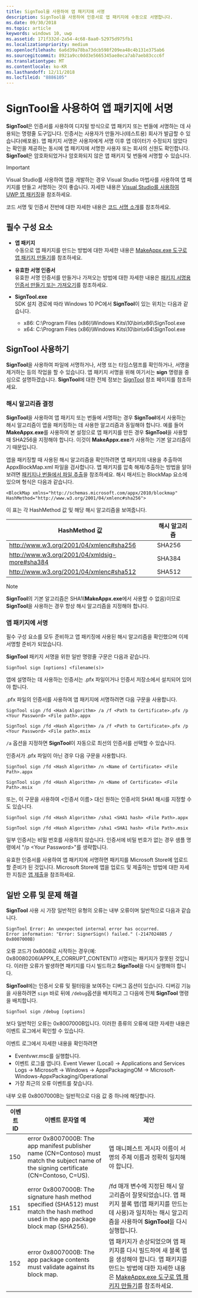 ```yaml
---
title: SignTool을 사용하여 앱 패키지에 서명
description: SignTool을 사용하여 인증서로 앱 패키지에 수동으로 서명합니다.
ms.date: 09/30/2018
ms.topic: article
keywords: windows 10, uwp
ms.assetid: 171f332d-2a54-4c68-8aa0-52975d975fb1
ms.localizationpriority: medium
ms.openlocfilehash: 6a6d39a78ba73dcb598f209ea48c4b131e375ab6
ms.sourcegitcommit: 8921a9cc0dd3e5665345ae8eca7ab7aeb83ccc6f
ms.translationtype: MT
ms.contentlocale: ko-KR
ms.lasthandoff: 12/11/2018
ms.locfileid: "8886105"
---
```

# <a name="sign-an-app-package-using-signtool"></a>SignTool을 사용하여 앱 패키지에 서명


**SignTool**은 인증서를 사용하여 디지털 방식으로 앱 패키지 또는 번들에 서명하는 데 사용되는 명령줄 도구입니다. 인증서는 사용자가 만들거나(테스트용) 회사가 발급할 수 있습니다(배포용). 앱 패키지 서명은 사용자에게 서명 이후 앱 데이터가 수정되지 않았다는 확인을 제공하는 동시에 앱 패키지에 서명한 사용자 또는 회사의 신원도 확인합니다. **SignTool**은 암호화되었거나 암호화되지 않은 앱 패키지 및 번들에 서명할 수 있습니다.

> [!IMPORTANT] 
> Visual Studio를 사용하여 앱을 개발하는 경우 Visual Studio 마법사를 사용하여 앱 패키지를 만들고 서명하는 것이 좋습니다. 자세한 내용은 [Visual Studio를 사용하여 UWP 앱 패키징](https://msdn.microsoft.com/windows/uwp/packaging/packaging-uwp-apps)을 참조하세요.

코드 서명 및 인증서 전반에 대한 자세한 내용은 [코드 서명 소개](https://msdn.microsoft.com/library/windows/desktop/aa380259.aspx#introduction_to_code_signing)를 참조하세요.

## <a name="prerequisites"></a>필수 구성 요소
- **앱 패키지**  
    수동으로 앱 패키지를 만드는 방법에 대한 자세한 내용은 [MakeAppx.exe 도구로 앱 패키지 만들기](https://msdn.microsoft.com/windows/uwp/packaging/create-app-package-with-makeappx-tool)를 참조하세요. 

- **유효한 서명 인증서**  
    유효한 서명 인증서를 만들거나 가져오는 방법에 대한 자세한 내용은 [패키지 서명용 인증서 만들기 또는 가져오기](https://msdn.microsoft.com/windows/uwp/packaging/create-certificate-package-signing)를 참조하세요.

- **SignTool.exe**  
    SDK 설치 경로에 따라 Windows 10 PC에서 **SignTool**이 있는 위치는 다음과 같습니다.
    - x86: C:\Program Files (x86)\Windows Kits\10\bin\x86\SignTool.exe
    - x64: C:\Program Files (x86)\Windows Kits\10\bin\x64\SignTool.exe

## <a name="using-signtool"></a>SignTool 사용하기

**SignTool**을 사용하여 파일에 서명하거나, 서명 또는 타임스탬프를 확인하거나, 서명을 제거하는 등의 작업을 할 수 있습니다. 앱 패키지 서명을 위해 여기서는 **sign** 명령을 중심으로 설명하겠습니다. **SignTool**에 대한 전체 정보는 [SignTool](https://msdn.microsoft.com/library/windows/desktop/aa387764.aspx) 참조 페이지를 참조하세요. 

### <a name="determine-the-hash-algorithm"></a>해시 알고리즘 결정
**SignTool**을 사용하여 앱 패키지 또는 번들에 서명하는 경우 **SignTool**에서 사용하는 해시 알고리즘이 앱을 패키징하는 데 사용한 알고리즘과 동일해야 합니다. 예를 들어 **MakeAppx.exe**를 사용하여 본 설정으로 앱 패키지를 만든 경우 **SignTool**을 사용할 때 SHA256을 지정해야 합니다. 이것이 **MakeAppx.exe**가 사용하는 기본 알고리즘이기 때문입니다.

앱을 패키징할 때 사용된 해시 알고리즘을 확인하려면 앱 패키지의 내용을 추출하여 AppxBlockMap.xml 파일을 검사합니다. 앱 패키지를 압축 해제/추출하는 방법을 알아보려면 [패키지나 번들에서 파일 추출](https://msdn.microsoft.com/windows/uwp/packaging/create-app-package-with-makeappx-tool#extract-files-from-a-package-or-bundle)을 참조하세요. 해시 매서드는 BlockMap 요소에 있으며 형식은 다음과 같습니다.
```
<BlockMap xmlns="http://schemas.microsoft.com/appx/2010/blockmap" 
HashMethod="http://www.w3.org/2001/04/xmlenc#sha256">
```

이 표는 각 HashMethod 값 및 해당 해시 알고리즘을 보여줍니다.


| HashMethod 값                              | 해시 알고리즘 |
|-----------------------------------------------|----------------|
| http://www.w3.org/2001/04/xmlenc#sha256       | SHA256         |
| http://www.w3.org/2001/04/xmldsig-more#sha384 | SHA384         |
| http://www.w3.org/2001/04/xmlenc#sha512       | SHA512         |

> [!NOTE]
> **SignTool**의 기본 알고리즘은 SHA1(**MakeAppx.exe**에서 사용할 수 없음)이므로 **SignTool**을 사용하는 경우 항상 해시 알고리즘을 지정해야 합니다.

### <a name="sign-the-app-package"></a>앱 패키지에 서명

필수 구성 요소를 모두 준비하고 앱 패키징에 사용된 해시 알고리즘을 확인했으며 이제 서명할 준비가 되었습니다. 

**SignTool** 패키지 서명을 위한 일반 명령줄 구문은 다음과 같습니다.
```
SignTool sign [options] <filename(s)>
```

앱에 설명하는 데 사용하는 인증서는 .pfx 파일이거나 인증서 저장소에서 설치되어 있어야 합니다.

.pfx 파일의 인증서를 사용하여 앱 패키지에 서명하려면 다음 구문을 사용합니다.
```
SignTool sign /fd <Hash Algorithm> /a /f <Path to Certificate>.pfx /p <Your Password> <File path>.appx
```
```
SignTool sign /fd <Hash Algorithm> /a /f <Path to Certificate>.pfx /p <Your Password> <File path>.msix
```
`/a` 옵션을 지정하면 **SignTool**이 자동으로 최선의 인증서를 선택할 수 있습니다.

인증서가 .pfx 파일이 아닌 경우 다음 구문을 사용합니다.
```
SignTool sign /fd <Hash Algorithm> /n <Name of Certificate> <File Path>.appx
```
```
SignTool sign /fd <Hash Algorithm> /n <Name of Certificate> <File Path>.msix
```

또는, 이 구문을 사용하여 &lt;인증서 이름&gt; 대신 원하는 인증서의 SHA1 해시를 지정할 수도 있습니다.
```
SignTool sign /fd <Hash Algorithm> /sha1 <SHA1 hash> <File Path>.appx
```
```
SignTool sign /fd <Hash Algorithm> /sha1 <SHA1 hash> <File Path>.msix
```

일부 인증서는 비밀 번호를 사용하지 않습니다. 인증서에 비밀 번호가 없는 경우 샘플 명령에서 "/p &lt;Your Password&gt;"를 생략합니다.

유효한 인증서를 사용하여 앱 패키지에 서명하면 패키지를 Microsoft Store에 업로드할 준비가 된 것입니다. Microsoft Store에 앱을 업로드 및 제출하는 방법에 대한 자세한 지침은 [앱 제출](https://msdn.microsoft.com/windows/uwp/publish/app-submissions)을 참조하세요.

## <a name="common-errors-and-troubleshooting"></a>일반 오류 및 문제 해결
**SignTool** 사용 시 가장 일반적인 유형의 오류는 내부 오류이며 일반적으로 다음과 같습니다.

```
SignTool Error: An unexpected internal error has occurred.
Error information: "Error: SignerSign() failed." (-2147024885 / 0x8007000B) 
```

오류 코드가 0x8008로 시작하는 경우(예: 0x80080206(APPX_E_CORRUPT_CONTENT)) 서명되는 패키지가 잘못된 것입니다. 이러한 오류가 발생하면 패키지를 다시 빌드하고 **SignTool**을 다시 실행해야 합니다.

**SignTool**에는 인증서 오류 및 필터링을 보여주는 디버그 옵션이 있습니다. 디버깅 기능을 사용하려면 `sign` 바로 뒤에 `/debug`옵션을 배치하고 그 다음에 전체 **SignTool** 명령을 배치합니다.
```
SignTool sign /debug [options]
``` 

보다 일반적인 오류는 0x8007000B입니다. 이러한 종류의 오류에 대한 자세한 내용은 이벤트 로그에서 확인할 수 있습니다.
 
이벤트 로그에서 자세한 내용을 확인하려면
- Eventvwr.msc를 실행합니다.
- 이벤트 로그를 엽니다. Event Viewer (Local) -> Applications and Services Logs -> Microsoft -> Windows -> AppxPackagingOM -> Microsoft-Windows-AppxPackaging/Operational
- 가장 최근의 오류 이벤트를 찾습니다.

내부 오류 0x8007000B는 일반적으로 다음 값 중 하나에 해당합니다.

| **이벤트 ID** | **이벤트 문자열 예** | **제안** |
|--------------|--------------------------|----------------|
| 150          | error 0x8007000B: The app manifest publisher name (CN=Contoso) must match the subject name of the signing certificate (CN=Contoso, C=US). | 앱 매니페스트 게시자 이름이 서명의 주체 이름과 정확히 일치해야 합니다.               |
| 151          | error 0x8007000B: The signature hash method specified (SHA512) must match the hash method used in the app package block map (SHA256).     | /fd 매개 변수에 지정된 해시 알고리즘이 잘못되었습니다. 앱 패키지 블록 맵(앱 패키지를 만드는 데 사용)과 일치하는 해시 알고리즘을 사용하여 **SignTool**을 다시 실행합니다.  |
| 152          | error 0x8007000B: The app package contents must validate against its block map.                                                           | 앱 패키지가 손상되었으며 앱 패키지를 다시 빌드하여 새 블록 앱을 생성해야 합니다. 앱 패키지를 만드는 방법에 대한 자세한 내용은 [MakeAppx.exe 도구로 앱 패키지 만들기](https://msdn.microsoft.com/windows/uwp/packaging/create-app-package-with-makeappx-tool)를 참조하세요. |